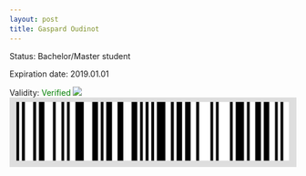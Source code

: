 ```yaml
---
layout: post
title: Gaspard Oudinot
---
```


Status: Bachelor/Master student

Expiration date: 2019.01.01

Validity: <font color="green"> Verified</font> 
![](/members/img/Gaspard_Oudinot.png)
![](/members/img/bar.png)
